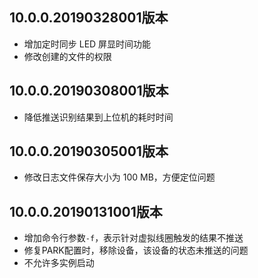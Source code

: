 ## 10.0.0.20190328001版本

- 增加定时同步 LED 屏显时间功能
- 修改创建的文件的权限

## 10.0.0.20190308001版本

- 降低推送识别结果到上位机的耗时时间

## 10.0.0.20190305001版本

- 修改日志文件保存大小为 100 MB，方便定位问题

## 10.0.0.20190131001版本

- 增加命令行参数`-f`，表示针对虚拟线圈触发的结果不推送
- 修复PARK配置时，移除设备，该设备的状态未推送的问题
- 不允许多实例启动
